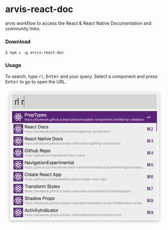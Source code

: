 # arvis-react-doc

arvis workflow to access the React & React Native Documentation and community links.

### Download

```
$ npm i -g arvis-react-doc
```

### Usage

To search, type `rl`, <kbd>Enter</kbd> and your query. Select a component and press <kbd>Enter</kbd> to go to open the URL.

<img src="screenshot.png" width="611" />
